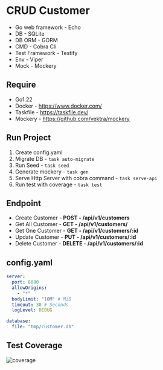# CRUD Customer

- Go web framework - Echo
- DB - SQLite
- DB ORM - GORM
- CMD - Cobra Cli
- Test Framework - Testify
- Env - Viper
- Mock - Mockery

## Require
- Go1.22
- Docker - https://www.docker.com/
- Taskfile - https://taskfile.dev/
- Mockery - https://github.com/vektra/mockery

## Run Project
1. Create config.yaml
2. Migrate DB - `task auto-migrate`
3. Run Seed - `task seed`
3. Generate mockery - `task gen`
4. Serve Http Server with cobra command - `task serve-api`
5. Run test with coverage - `task test`

## Endpoint
- Create Customer - **POST - /api/v1/customers**
- Get All Customer - **GET - /api/v1/customers/**
- Get One Customer - **GET - /api/v1/customers/:id**
- Update Customer - **PUT - /api/v1/customers/:id**
- Delete Customer - **DELETE - /api/v1/customers/:id**


## config.yaml
```yml
server:
  port: 8080
  allowOrigins:
    - "*"
  bodyLimit: "10M" # MiB
  timeout: 30 # Seconds
  logLevel: DEBUG

database:
  file: "tmp/customer.db"
```
## Test Coverage
![coverage](https://github.com/patipolchat/crud-customer/assets/25928800/6308cb90-8469-4233-88e6-3ffdfa3ac4be)
